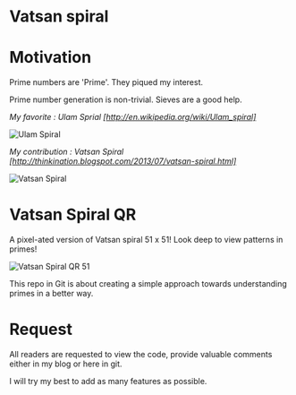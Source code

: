 Vatsan spiral
==========

**Motivation** 
==============

Prime numbers are 'Prime'. They piqued my interest.

Prime number generation is non-trivial. Sieves are a good help.

*My favorite : Ulam Sprial [http://en.wikipedia.org/wiki/Ulam_spiral]*

![Ulam Spiral](https://raw.github.com/nrshrivatsan/ulamspiral/master/js/Ulam-Spiral-21.jpg "Ulam Spiral")

*My contribution : Vatsan Spiral [http://thinkination.blogspot.com/2013/07/vatsan-spiral.html]*

![Vatsan Spiral](https://raw.github.com/nrshrivatsan/ulamspiral/master/js/Vatsan-spiral-21.jpg "Vatsan Spiral")

**Vatsan Spiral QR**
===================
A pixel-ated version of Vatsan spiral 51 x 51! Look deep to view patterns in primes!

![Vatsan Spiral QR 51 ](https://raw.github.com/nrshrivatsan/ulamspiral/master/js/Images/V51-QR.png  "Vatsan Spiral QR 51")



This repo in Git is about creating a simple approach towards understanding primes in a better way.


**Request**
===========

All readers are requested to view the code, provide valuable comments either in my blog or here in git.

I will try my best to add as many features as possible.

